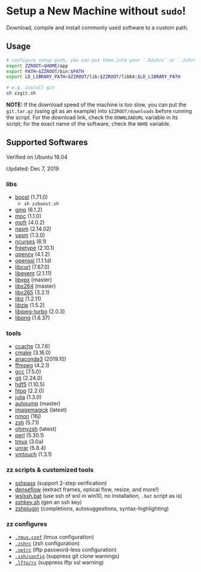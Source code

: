 # Setup a New Machine without `sudo`!

Download, compile and install commonly used software to a custom path.

## Usage

```bash
# configure setup path, you can put them into your `.bashrc` or `.zshrc`
export ZZROOT=$HOME/app
export PATH=$ZZROOT/bin:$PATH
export LD_LIBRARY_PATH=$ZZROOT/lib:$ZZROOT/lib64:$LD_LIBRARY_PATH

# e.g. install git
sh zzgit.sh
```

**NOTE:**
If the download speed of the machine is too slow, you can put the `git.tar.gz` (using git as an example) into `$ZZROOT/downloads` before running the script.
For the download link, check the `DOWNLOADURL` variable in its script; for the exact name of the software, check the `NAME` variable.

## Supported Softwares

Verified on Ubuntu 18.04

Updated: Dec 7, 2019

### libs

* [boost](https://www.boost.org/) (1.71.0)
    - `sh zzboost.sh`
* [gmp](https://gmplib.org/) (6.1.2)
* [mpc](https://ftp.gnu.org/gnu/mpc/) (1.1.0)
* [mpfr](https://www.mpfr.org/) (4.0.2)
* [nasm](https://www.nasm.us/) (2.14.02)
* [yasm](https://yasm.tortall.net/) (1.3.0)
* [ncurses](https://invisible-island.net/ncurses/) (6.1)
* [freetype](https://www.freetype.org/) (2.10.1)
* [opencv](https://opencv.org/) (4.1.2)
* [openssl](https://www.openssl.org/) (1.1.1d)
* [libcurl](https://curl.haxx.se/libcurl/) (7.67.0)
* [libevent](https://libevent.org/) (2.1.11)
* [libvpx](https://www.webmproject.org/code/) (master)
* [libx264](https://www.videolan.org/developers/x264.html) (master)
* [libx265](http://x265.org/) (3.2.1)
* [libz](https://www.zlib.net/) (1.2.11)
* [libzip](https://libzip.org/) (1.5.2)
* [libjpeg-turbo](https://libjpeg-turbo.org/) (2.0.3)
* [libpng](http://www.libpng.org/pub/png/libpng.html) (1.6.37)

### tools

* [ccache](https://ccache.dev/) (3.7.6)
* [cmake](https://cmake.org/) (3.16.0)
* [anaconda3](https://www.anaconda.com/) (2019.10)
* [ffmpeg](https://www.ffmpeg.org/) (4.2.1)
* [gcc](https://gcc.gnu.org/) (7.5.0)
* [git](https://github.com/git/git) (2.24.0)
* [hdf5](https://www.hdfgroup.org/solutions/hdf5/) (1.10.5)
* [htop](https://hisham.hm/htop/) (2.2.0)
* [julia](https://julialang.org/) (1.3.0)
* [autojump](https://github.com/wting/autojump) (master)
* [imagemagick](https://imagemagick.org/) (latest)
* [nmon](http://nmon.sourceforge.net/pmwiki.php) (16j)
* [zsh](http://zsh.sourceforge.net/) (5.7.1)
* [ohmyzsh](https://github.com/ohmyzsh/ohmyzsh) (latest)
* [perl](https://www.perl.org/) (5.30.1)
* [tmux](https://github.com/tmux/tmux) (3.0a)
* [unrar](https://www.rarlab.com/rar_add.htm) (5.8.4)
* [vmtouch](https://hoytech.com/vmtouch/) (1.3.1)

### zz scripts & customized tools

* [sshpass](https://github.com/innerlee/sshpass) (support 2-step verification)
* [denseflow](https://github.com/innerlee/denseflow) (extract frames, optical flow, resize, and more!)
* [wslssh.bat](wslssh.bat) (use ssh of wsl in win10, no installation, `.bat` script as is)
* [sshkey.sh](zzkey.sh) (gen an ssh key)
* [zshplugin](zshplugin.sh) (completions, autosuggestions, syntax-highlighting)


### zz configures

* [`.tmux.conf`](.tmux.conf) (tmux configuration)
* [`.zshrc`](.tmux.conf) (zsh configuration)
* [`.netrc`](.netrc) (lftp password-less configuration)
* [`.ssh/config`](.ssh/config) (suppress git clone warnings)
* [`.lftp/rc`](.lftp/rc) (suppress lftp ssl warning)
